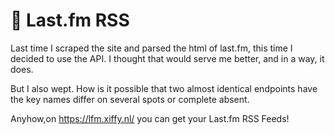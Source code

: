 # :palm_tree: Last.fm RSS
Last time I scraped the site and parsed the html of last.fm, this time I decided to use the API. I thought that would serve me better, and in a way, it does. 

But I also wept. How is it possible that two almost identical endpoints have the key names differ on several spots or complete absent. 

Anyhow,on https://lfm.xiffy.nl/ you can get your Last.fm RSS Feeds!